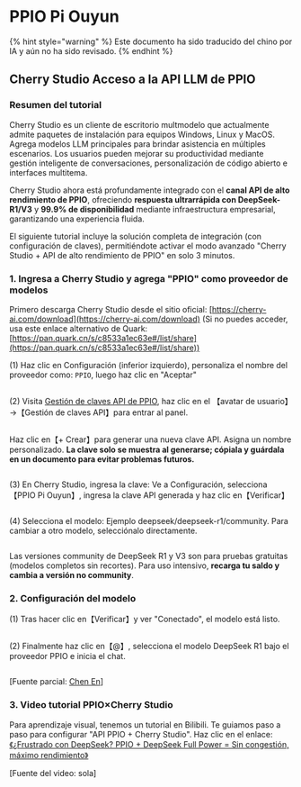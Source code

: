 # PPIO Pi Ouyun


{% hint style="warning" %}
Este documento ha sido traducido del chino por IA y aún no ha sido revisado.
{% endhint %}




## Cherry Studio Acceso a la API LLM de PPIO

### [​](https://ppinfra.com/docs/third-party/cherry-studio-use#%E6%95%99%E7%A8%8B%E6%A6%82%E8%BF%B0)Resumen del tutorial <a href="#e6-95-99-e7-a8-8b-e6-a6-82-e8-bf-b0" id="e6-95-99-e7-a8-8b-e6-a6-82-e8-bf-b0"></a>

Cherry Studio es un cliente de escritorio multmodelo que actualmente admite paquetes de instalación para equipos Windows, Linux y MacOS. Agrega modelos LLM principales para brindar asistencia en múltiples escenarios. Los usuarios pueden mejorar su productividad mediante gestión inteligente de conversaciones, personalización de código abierto e interfaces multitema.

Cherry Studio ahora está profundamente integrado con el **canal API de alto rendimiento de PPIO**, ofreciendo **respuesta ultrarrápida con DeepSeek-R1/V3** y **99.9% de disponibilidad** mediante infraestructura empresarial, garantizando una experiencia fluida.

El siguiente tutorial incluye la solución completa de integración (con configuración de claves), permitiéndote activar el modo avanzado "Cherry Studio + API de alto rendimiento de PPIO" en solo 3 minutos.

### [​](https://ppinfra.com/docs/third-party/cherry-studio-use#1-%E8%BF%9B%E5%85%A5-cherrystudio%EF%BC%8C%E6%B7%BB%E5%8A%A0-%E2%80%9Cppio%E2%80%9D-%E4%BD%9C%E4%B8%BA%E6%A8%A1%E5%9E%8B%E6%8F%90%E4%BE%9B%E5%95%86)1. Ingresa a Cherry Studio y agrega "PPIO" como proveedor de modelos <a href="#id-1-e8-bf-9b-e5-85-a5-cherrystudio-ef-bc-8c-e6-b7-bb-e5-8a-a0-e2-80-9cppio-e2-80-9d-e4-bd-9c-e4-b8-ba" id="id-1-e8-bf-9b-e5-85-a5-cherrystudio-ef-bc-8c-e6-b7-bb-e5-8a-a0-e2-80-9cppio-e2-80-9d-e4-bd-9c-e4-b8-ba"></a>

Primero descarga Cherry Studio desde el sitio oficial: [ ](https://cherry-ai.com/download)[https://cherry-ai.com/download](https://cherry-ai.com/download) (Si no puedes acceder, usa este enlace alternativo de Quark: [https://pan.quark.cn/s/c8533a1ec63e#/list/share](https://pan.quark.cn/s/c8533a1ec63e#/list/share))

(1) Haz clic en Configuración (inferior izquierdo), personaliza el nombre del proveedor como: `PPIO`, luego haz clic en "Aceptar"

<figure><img src="https://static.ppinfra.com/docs/image/llm/cherry-studio-setting.png" alt=""><figcaption></figcaption></figure>

(2) Visita [Gestión de claves API de PPIO](https://ppinfra.com/user/register?invited_by=JYT9GD\&utm_source=github_cherry-studio), haz clic en el 【avatar de usuario】→【Gestión de claves API】para entrar al panel.

<figure><img src="https://static.ppinfra.com/docs/image/llm/ppinfra-create-api-key-01.png" alt=""><figcaption></figcaption></figure>

Haz clic en【+ Crear】para generar una nueva clave API. Asigna un nombre personalizado. **La clave solo se muestra al generarse; cópiala y guárdala en un documento para evitar problemas futuros.**

<figure><img src="https://static.ppinfra.com/docs/image/llm/ppinfra-create-api-key-02.png" alt=""><figcaption></figcaption></figure>

(3) En Cherry Studio, ingresa la clave: Ve a Configuración, selecciona【PPIO Pi Ouyun】, ingresa la clave API generada y haz clic en【Verificar】

<figure><img src="https://static.ppinfra.com/docs/image/llm/cherry-studio-3601.PNG" alt=""><figcaption></figcaption></figure>

(4) Selecciona el modelo: Ejemplo deepseek/deepseek-r1/community. Para cambiar a otro modelo, selecciónalo directamente.

<figure><img src="https://static.ppinfra.com/docs/image/llm/cherry-studio-3602.PNG" alt=""><figcaption></figcaption></figure>

Las versiones community de DeepSeek R1 y V3 son para pruebas gratuitas (modelos completos sin recortes). Para uso intensivo, **recarga tu saldo y cambia a versión no community**.

### [​](https://ppinfra.com/docs/third-party/cherry-studio-use#2-%E6%A8%A1%E5%9E%8B%E4%BD%BF%E7%94%A8%E9%85%8D%E7%BD%AE)2. Configuración del modelo <a href="#id-2-e6-a8-a1-e5-9e-8b-e4-bd-bf-e7-94-a8-e9-85-8d-e7-bd-ae" id="id-2-e6-a8-a1-e5-9e-8b-e4-bd-bf-e7-94-a8-e9-85-8d-e7-bd-ae"></a>

(1) Tras hacer clic en【Verificar】y ver "Conectado", el modelo está listo.

<figure><img src="https://static.ppinfra.com/docs/image/llm/cherry-studio-3603.png" alt=""><figcaption></figcaption></figure>

(2) Finalmente haz clic en【@】, selecciona el modelo DeepSeek R1 bajo el proveedor PPIO e inicia el chat.

<figure><img src="https://static.ppinfra.com/docs/image/llm/cherry-studio-ppio-config-02.png" alt=""><figcaption></figcaption></figure>

[Fuente parcial: [Chen En](https://www.kdocs.cn/l/ctGiF5K6PQoO)]

### [​](https://ppinfra.com/docs/third-party/cherry-studio-use#3-ppio%C3%97cherry-studio-%E8%A7%86%E9%A2%91%E4%BD%BF%E7%94%A8%E6%95%99%E7%A8%8B)3. Video tutorial PPIO×Cherry Studio <a href="#id-3-ppio-c3-97cherry-studio-e8-a7-86-e9-a2-91-e4-bd-bf-e7-94-a8-e6-95-99-e7-a8-8b" id="id-3-ppio-c3-97cherry-studio-e8-a7-86-e9-a2-91-e4-bd-bf-e7-94-a8-e6-95-99-e7-a8-8b"></a>

Para aprendizaje visual, tenemos un tutorial en Bilibili. Te guiamos paso a paso para configurar "API PPIO + Cherry Studio". Haz clic en el enlace: [《¿Frustrado con DeepSeek? PPIO + DeepSeek Full Power = Sin congestión, máximo rendimiento》](https://www.bilibili.com/video/BV1BZNmeTEwg/?buvid=XX82F37818653072D274A6BB8A4FE7938A30C\&from_spmid=search.search-result.0.0\&is_story_h5=false\&mid=3CpKQv%2Bjnb8k6iTGlUl1eH8FTQ%2FSZMtL1rElX6M3iMo%3D\&plat_id=116\&share_from=ugc\&share_medium=android\&share_plat=android\&share_session_id=b892268f-5751-4f6e-9690-50b37855d346\&share_source=WEIXIN\&share_source=weixin\&share_tag=s_i\&spmid=united.player-video-detail.0.0\&timestamp=1739160448\&unique_k=eKDZuRP\&up_id=3546757841554023\&vd_source=50fea165795ccc47455a165f5bcaeed2)

[Fuente del video: sola]
